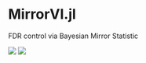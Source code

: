 # MirrorVI.jl
FDR control via Bayesian Mirror Statistic

[![](https://img.shields.io/badge/docs-stable-blue.svg)](https://marcoelba.github.io/MirrorVI.jl/stable)
[![](https://img.shields.io/badge/docs-dev-blue.svg)](https://marcoelba.github.io/MirrorVI.jl/dev)
